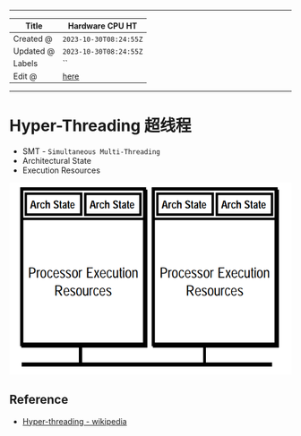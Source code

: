 -----

| Title     | Hardware CPU HT                                      |
| --------- | ---------------------------------------------------- |
| Created @ | `2023-10-30T08:24:55Z`                               |
| Updated @ | `2023-10-30T08:24:55Z`                               |
| Labels    | \`\`                                                 |
| Edit @    | [here](https://github.com/junxnone/xwiki/issues/295) |

-----

# Hyper-Threading 超线程

  - SMT - `Simultaneous Multi-Threading`
  - Architectural State
  - Execution Resources

![image](media/b2b67576b45dc7727430ab83f50813c769af92b7.png)

## Reference

  - [Hyper-threading -
    wikipedia](https://en.wikipedia.org/wiki/Hyper-threading)
